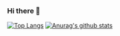 ### Hi there 👋

<!--
**YashIndane/YashIndane** is a ✨ _special_ ✨ repository because its `README.md` (this file) appears on your GitHub profile.

Here are some ideas to get you started:

- 🔭 I’m currently working on ...
- 🌱 I’m currently learning ...
- 👯 I’m looking to collaborate on ...
- 🤔 I’m looking for help with ...
- 💬 Ask me about ...
- 📫 How to reach me: ...
- 😄 Pronouns: ...
- ⚡ Fun fact: ...
-->

[![Top Langs](https://github-readme-stats.vercel.app/api/top-langs/?username=YashIndane&layout=compact&theme=dracula)](https://github.com/anuraghazra/github-readme-stats)
[![Anurag's github stats](https://github-readme-stats.vercel.app/api?username=YashIndane&theme=dracula&show_icons=true)](https://github.com/anuraghazra/github-readme-stats)
